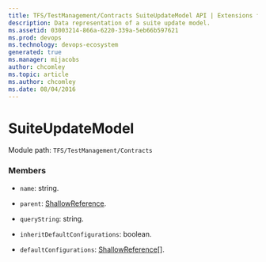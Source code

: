 ```yaml
---
title: TFS/TestManagement/Contracts SuiteUpdateModel API | Extensions for Azure DevOps Services
description: Data representation of a suite update model.
ms.assetid: 03003214-866a-6220-339a-5eb66b597621
ms.prod: devops
ms.technology: devops-ecosystem
generated: true
ms.manager: mijacobs
author: chcomley
ms.topic: article
ms.author: chcomley
ms.date: 08/04/2016
---
```


# SuiteUpdateModel

Module path: `TFS/TestManagement/Contracts`
        
### Members

* `name`: string.

* `parent`: [ShallowReference](../../../TFS/TestManagement/Contracts/ShallowReference.md).

* `queryString`: string. 

* `inheritDefaultConfigurations`: boolean. 

* `defaultConfigurations`: [ShallowReference](../../../TFS/TestManagement/Contracts/ShallowReference.md)[].
